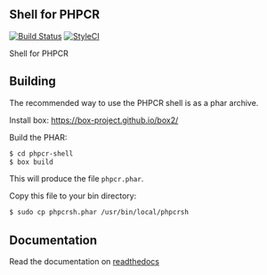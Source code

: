 Shell for PHPCR
---------------

[![Build Status](https://travis-ci.org/phpcr/phpcr-shell.png?branch=master)](https://travis-ci.org/phpcr/phpcr-shell)
[![StyleCI](https://styleci.io/repos/14844492/shield)](https://styleci.io/repos/14844492)

Shell for PHPCR

## Building

The recommended way to use the PHPCR shell is as a phar archive.

Install box: https://box-project.github.io/box2/

Build the PHAR:

````bash
$ cd phpcr-shell
$ box build
````

This will produce the file `phpcr.phar`.

Copy this file to your bin directory:

````bash
$ sudo cp phpcrsh.phar /usr/bin/local/phpcrsh
````

## Documentation

Read the documentation on [readthedocs](http://phpcr.readthedocs.org/en/latest/phpcr-shell/index.html)
